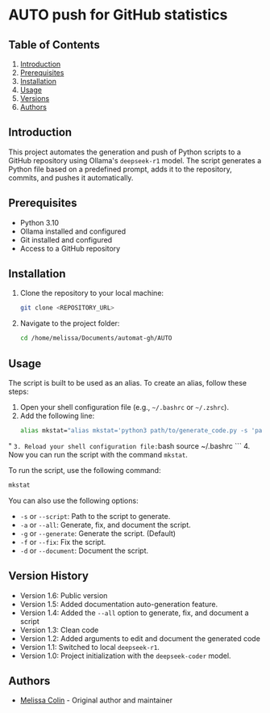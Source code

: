 # AUTO push for GitHub statistics
## Table of Contents
1. [Introduction](#introduction)
2. [Prerequisites](#prerequisites)
3. [Installation](#installation)
4. [Usage](#usage)
8. [Versions](#versions)
9. [Authors](#authors)

## Introduction
This project automates the generation and push of Python scripts to a GitHub repository using Ollama's `deepseek-r1` model. The script generates a Python file based on a predefined prompt, adds it to the repository, commits, and pushes it automatically.

## Prerequisites
- Python 3.10
- Ollama installed and configured
- Git installed and configured
- Access to a GitHub repository

## Installation
1. Clone the repository to your local machine:
    ```bash
    git clone <REPOSITORY_URL>
    ```
2. Navigate to the project folder:
    ```bash
    cd /home/melissa/Documents/automat-gh/AUTO
    ```

## Usage
The script is built to be used as an alias. To create an alias, follow these steps:
1. Open your shell configuration file (e.g., `~/.bashrc` or `~/.zshrc`).
2. Add the following line:
    ```bash
    alias mkstat="alias mkstat='python3 path/to/generate_code.py -s 'path/to/your/repo'"$@"'
"
    ```
3. Reload your shell configuration file:
    ```bash
    source ~/.bashrc
    ```
4. Now you can run the script with the command `mkstat`.

To run the script, use the following command:
```bash
mkstat
```
You can also use the following options:
- `-s` or `--script`: Path to the script to generate.
- `-a` or `--all`: Generate, fix, and document the script.
- `-g` or `--generate`: Generate the script. (Default)
- `-f` or `--fix`: Fix the script.
- `-d` or `--document`: Document the script.

## Version History
- Version 1.6: Public version
- Version 1.5: Added documentation auto-generation feature.
- Version 1.4: Added the `--all` option to generate, fix, and document a script
- Version 1.3: Clean code
- Version 1.2: Added arguments to edit and document the generated code
- Version 1.1: Switched to local `deepseek-r1`.
- Version 1.0: Project initialization with the `deepseek-coder` model.


## Authors
- [Melissa Colin](https://github.com/ddsmlf) - Original author and maintainer